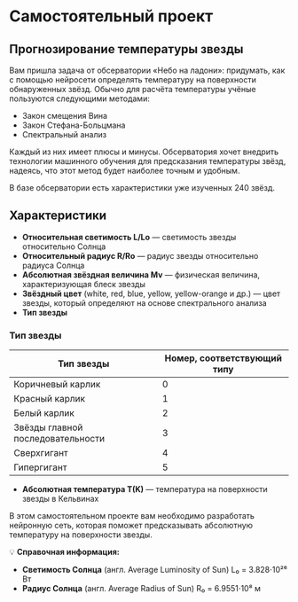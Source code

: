 # Самостоятельный проект

## Прогнозирование температуры звезды

Вам пришла задача от обсерватории «Небо на ладони»: придумать, как с помощью нейросети определять температуру на поверхности обнаруженных звёзд. Обычно для расчёта температуры учёные пользуются следующими методами:

- Закон смещения Вина
- Закон Стефана-Больцмана  
- Спектральный анализ

Каждый из них имеет плюсы и минусы. Обсерватория хочет внедрить технологии машинного обучения для предсказания температуры звёзд, надеясь, что этот метод будет наиболее точным и удобным.

В базе обсерватории есть характеристики уже изученных 240 звёзд.

## Характеристики

- **Относительная светимость L/Lo** — светимость звезды относительно Солнца
- **Относительный радиус R/Ro** — радиус звезды относительно радиуса Солнца
- **Абсолютная звёздная величина Mv** — физическая величина, характеризующая блеск звезды
- **Звёздный цвет** (white, red, blue, yellow, yellow-orange и др.) — цвет звезды, который определяют на основе спектрального анализа
- **Тип звезды**

### Тип звезды

| Тип звезды | Номер, соответствующий типу |
|------------|-----------------------------|
| Коричневый карлик | 0 |
| Красный карлик | 1 |
| Белый карлик | 2 |
| Звёзды главной последовательности | 3 |
| Сверхгигант | 4 |
| Гипергигант | 5 |

- **Абсолютная температура T(K)** — температура на поверхности звезды в Кельвинах

В этом самостоятельном проекте вам необходимо разработать нейронную сеть, которая поможет предсказывать абсолютную температуру на поверхности звезды.

💡 **Справочная информация:**
- **Светимость Солнца** (англ. Average Luminosity of Sun) L₀ = 3.828⋅10²⁶ Вт
- **Радиус Солнца** (англ. Average Radius of Sun) R₀ = 6.9551⋅10⁸ м
